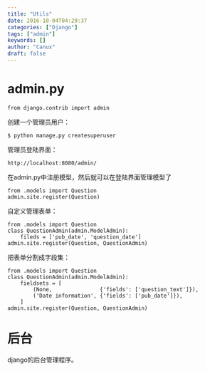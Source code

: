 ```yaml
---
title: "Utils"
date: 2016-10-04T04:29:37
categories: ["Django"]
tags: ["admin"]
keywords: []
author: "Canux"
draft: false
---
```


# admin.py

    from django.contrib import admin

创建一个管理员用户：

    $ python manage.py createsuperuser

管理员登陆界面：

    http://localhost:8080/admin/

在admin.py中注册模型，然后就可以在登陆界面管理模型了

    from .models import Question
    admin.site.register(Question)

自定义管理表单：

    from .models import Question
    class QuestionAdmin(admin.ModelAdmin):
        fileds = ['pub_date', 'question_date']
    admin.site.register(Question, QuestionAdmin)

把表单分割成字段集：

    from .models import Question
    class QuestionAdmin(admin.ModelAdmin):
        fieldsets = [
            (None,               {'fields': ['question_text']}),
            ('Date information', {'fields': ['pub_date']}),
        ]
    admin.site.register(Question, QuestionAdmin)

# 后台

django的后台管理程序。

